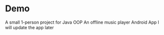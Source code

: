 # Demo
A small 1-person project for Java OOP 
An offline music player 
Android App
I will update the app later
